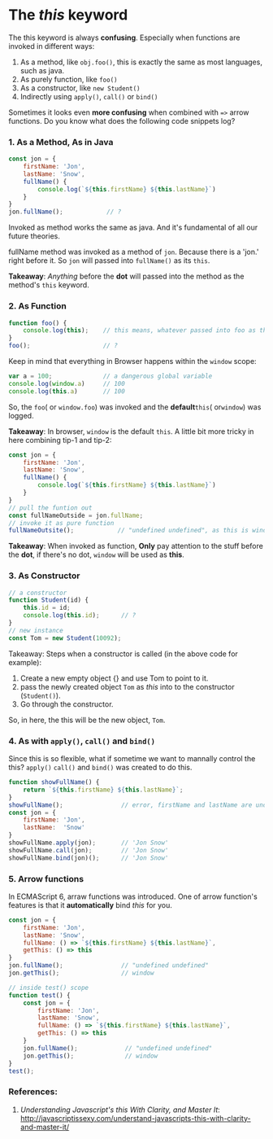 # The **_this_** keyword

The this keyword is always **confusing**. Especially when functions are invoked in different ways:

1. As a method, like `obj.foo()`, this is exactly the same as most languages, such as java.
2. As purely function, like `foo()`
3. As a constructor, like `new Student()`
4. Indirectly using `apply()`, `call()` or `bind()`

Sometimes it looks even **more confusing** when combined with `=>` arrow functions. Do you know what does the following code snippets log?

### 1. As a Method, As in Java
```js
const jon = {    
    firstName: 'Jon',    
    lastName: 'Snow',
    fullName() {        
        console.log(`${this.firstName} ${this.lastName}`)                    
    }
}
jon.fullName();            // ?
```
Invoked as method works the same as java. And it's fundamental of all our future theories.

fullName method was invoked as a method of `jon`. Because there is a 'jon.' right before it. So `jon` will passed into `fullName()` as its `this`.

**Takeaway**: _Anything_ before the **dot** will passed into the method as the method's `this` keyword.
### 2. As Function

```js
function foo() {
    console.log(this);    // this means, whatever passed into foo as this
}
foo();                    // ?
```

Keep in mind that everything in Browser happens within the `window` scope:

```js
var a = 100;              // a dangerous global variable
console.log(window.a)     // 100
console.log(this.a)       // 100
```

So, the `foo`\( or `window.foo`\) was invoked and the **default**`this`\( or`window`\) was logged.

**Takeaway**: In browser, `window` is the default `this`.
A little bit more tricky in here combining tip-1 and tip-2:

```js
const jon = {
    firstName: 'Jon',
    lastName: 'Snow',
    fullName() { 
        console.log(`${this.firstName} ${this.lastName}`)
    }
}
// pull the funtion out
const fullNameOutside = jon.fullName;
// invoke it as pure function
fullNameOutsite();            // "undefined undefined", as this is window
```
**Takeaway**: When invoked as function, **Only** pay attention to the stuff before the **dot**, if there's no dot, `window` will be used as **this**.

### 3. As Constructor
```js
// a constructor
function Student(id) {
    this.id = id;
    console.log(this.id);      // ?
}
// new instance
const Tom = new Student(10092);
```

Takeaway: Steps when a constructor is called \(in the above code for example\):

1. Create a new empty object {} and use Tom to point to it.
2. pass the newly created object `Tom` as _this_ into to the constructor \(`Student()`\).
3. Go through the constructor.

So, in here, the this will be the new object, `Tom`.

### 4. As with `apply()`, `call()` and `bind()`
Since this is so flexible, what if sometime we want to mannally control the this? `apply()` `call()` and `bind()` was created to do this.
```js
function showFullName() {
    return `${this.firstName} ${this.lastName}`;
}
showFullName();                // error, firstName and lastName are undefined
const jon = {
    firstName: 'Jon',
    lastName:  'Snow'
}
showFullName.apply(jon);       // 'Jon Snow'
showFullName.call(jon);        // 'Jon Snow'
showFullName.bind(jon)();      // 'Jon Snow'
```
### 5. Arrow functions

In ECMAScript 6, arraw functions was introduced. One of arrow function's features is that it **automatically** bind _this_ for you.
```js
const jon = {
    firstName: 'Jon',
    lastName: 'Snow',
    fullName: () => `${this.firstName} ${this.lastName}`,
    getThis: () => this
}
jon.fullName();                // "undefined undefined"
jon.getThis();                 // window

// inside test() scope
function test() {
    const jon = {
        firstName: 'Jon',
        lastName: 'Snow',
        fullName: () => `${this.firstName} ${this.lastName}`,
        getThis: () => this
    }
    jon.fullName();             // "undefined undefined"
    jon.getThis();              // window
}
test();
```
### References:

1. _Understanding Javascript's this With Clarity, and Master It_: [http:\/\/javascriptissexy.com\/understand-javascripts-this-with-clarity-and-master-it\/](http://javascriptissexy.com/understand-javascripts-this-with-clarity-and-master-it/)

